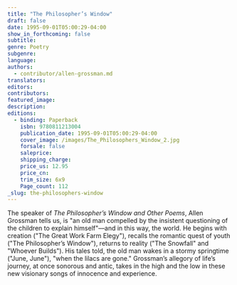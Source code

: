 ```yaml
---
title: "The Philosopher’s Window"
draft: false
date: 1995-09-01T05:00:29-04:00
show_in_forthcoming: false
subtitle:
genre: Poetry
subgenre:
language:
authors:
  - contributor/allen-grossman.md
translators:
editors:
contributors:
featured_image:
description:
editions:
  - binding: Paperback
    isbn: 9780811213004
    publication_date: 1995-09-01T05:00:29-04:00
    cover_image: /images/The_Philosophers_Window_2.jpg
    forsale: false
    saleprice:
    shipping_charge:
    price_us: 12.95
    price_cn:
    trim_size: 6x9
    Page_count: 112
_slug: the-philosophers-window
---
```


The speaker of _The Philosopher’s Window and Other Poems_, Allen Grossman tells us, is "an old man compelled by the insistent questioning of the children to explain himself"––and in this way, the world. He begins with creation ("The Great Work Farm Elegy"), recalls the romantic quest of youth ("The Philosopher’s Window"), returns to reality ("The Snowfall" and "Whoever Builds"). His tales told, the old man wakes in a stormy springtime ("June, June"), "when the lilacs are gone." Grossman’s allegory of life’s journey, at once sonorous and antic, takes in the high and the low in these new visionary songs of innocence and experience.

